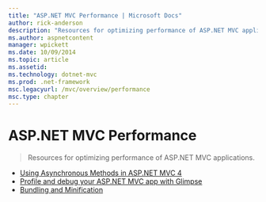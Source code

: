 ```yaml
---
title: "ASP.NET MVC Performance | Microsoft Docs"
author: rick-anderson
description: "Resources for optimizing performance of ASP.NET MVC applications."
ms.author: aspnetcontent
manager: wpickett
ms.date: 10/09/2014
ms.topic: article
ms.assetid: 
ms.technology: dotnet-mvc
ms.prod: .net-framework
msc.legacyurl: /mvc/overview/performance
msc.type: chapter
---
```

ASP.NET MVC Performance
====================
> Resources for optimizing performance of ASP.NET MVC applications.


- [Using Asynchronous Methods in ASP.NET MVC 4](using-asynchronous-methods-in-aspnet-mvc-4.md)
- [Profile and debug your ASP.NET MVC app with Glimpse](profile-and-debug-your-aspnet-mvc-app-with-glimpse.md)
- [Bundling and Minification](bundling-and-minification.md)